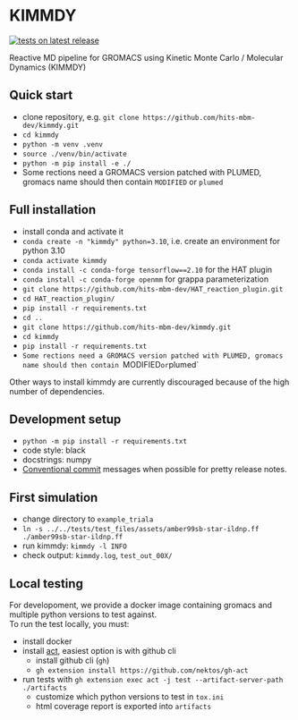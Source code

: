 # KIMMDY

[![tests on latest release](https://github.com/hits-mbm-dev/kimmdy/actions/workflows/test-release.yml/badge.svg)](https://github.com/hits-mbm-dev/kimmdy/actions/workflows/test-release.yml)

Reactive MD pipeline for GROMACS using Kinetic Monte Carlo / Molecular Dynamics (KIMMDY)

## Quick start

* clone repository, e.g. `git clone https://github.com/hits-mbm-dev/kimmdy.git`
* `cd kimmdy`
* `python -m venv .venv`
* `source ./venv/bin/activate`
* `python -m pip install -e ./`
* Some rections need a GROMACS version patched with PLUMED, gromacs name should then contain `MODIFIED` or `plumed`

## Full installation

* install conda and activate it
* `conda create -n "kimmdy" python=3.10`, i.e. create an environment for python 3.10 
* `conda activate kimmdy`
* `conda install -c conda-forge tensorflow==2.10` for the HAT plugin
* `conda install -c conda-forge openmm` for grappa parameterization
* `git clone https://github.com/hits-mbm-dev/HAT_reaction_plugin.git`
* `cd HAT_reaction_plugin/`
* `pip install -r requirements.txt`
* `cd ..`
* `git clone https://github.com/hits-mbm-dev/kimmdy.git`
* `cd kimmdy`
* `pip install -r requirements.txt`
* `Some rections need a GROMACS version patched with PLUMED, gromacs name should then contain `MODIFIED` or `plumed`

Other ways to install kimmdy are currently discouraged because of the high number of dependencies.


## Development setup

* `python -m pip install -r requirements.txt`
* code style: black
* docstrings: numpy
* [Conventional commit](https://www.conventionalcommits.org/en/v1.0.0/) messages when possible for pretty release notes.


## First simulation

* change directory to `example_triala`
* `ln -s ../../tests/test_files/assets/amber99sb-star-ildnp.ff ./amber99sb-star-ildnp.ff`
* run kimmdy: `kimmdy -l INFO`
* check output: `kimmdy.log`, `test_out_00X/`


## Local testing

For developoment, we provide a docker image containing gromacs and multiple python versions to test against.  
To run the test locally, you must:
- install docker
- install [act](https://github.com/nektos/act), easiest option is with github cli
    - install github cli (`gh`)
    - `gh extension install https://github.com/nektos/gh-act`
- run tests with `gh extension exec act -j test --artifact-server-path ./artifacts`
    - customize which python versions to test in `tox.ini` 
    - html coverage report is exported into `artifacts`

